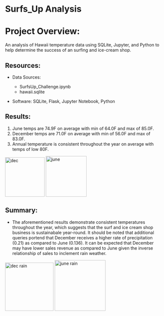 # Surfs_Up Analysis 

# Project Overview:
An analysis of Hawaii temperature data using SQLite, Jupyter, and Python to help determine the success of an surfing and ice-cream shop. 

## Resources:

* Data Sources:
    - SurfsUp_Challenge.ipynb
    - hawaii.sqlite

* Software: SQLite, Flask, Jupyter Notebook, Python

## Results:
1. June temps are 74.9F on average with min of 64.0F and max of 85.0F.
2. December temps are 71.0F on average with min of 56.0F and max of 83.0F.
3. Annual temperature is consistent throughout the year on average with temps of low 80F. 

<img width="129" alt="dec" src="https://user-images.githubusercontent.com/93015602/154887306-47ecf2a9-d927-4b28-aa41-146b5b8a0381.png">

<img width="133" alt="june" src="https://user-images.githubusercontent.com/93015602/154887309-900b51ac-1368-421a-9b91-89d420f022a4.png">


## Summary:

* The aforementioned results demonstrate consistent temperatures throughout the year, which suggests that the surf and ice cream shop business is sustainabale year-round. It should be noted that additional queries portend that December receives a higher rate of precipitation (0.21) as compared to June (0.136). It can be expected that December may have lower sales revenue as compared to June given the inverse relationship of sales to inclement rain weather. 

<img width="158" alt="dec rain" src="https://user-images.githubusercontent.com/93015602/154887305-199dcc6b-d6a7-4e06-9a7e-c4b9a637e2b6.png">

<img width="166" alt="june rain" src="https://user-images.githubusercontent.com/93015602/154887308-b27d83e2-63dc-43d0-a782-585009fc9471.png">